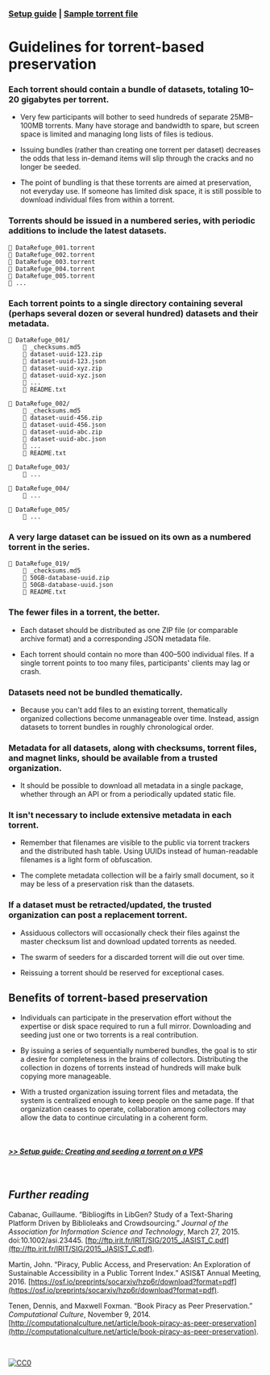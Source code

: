 ### [Setup guide](Setup.md) | [Sample torrent file](https://github.com/stevemclaugh/preservation-torrent/blob/master/DataRefuge_001_test.torrent?raw=true)

# Guidelines for torrent-based preservation


### Each torrent should contain a bundle of datasets, totaling 10–20 gigabytes per torrent.

- Very few participants will bother to seed hundreds of separate 25MB–100MB torrents. Many have storage and bandwidth to spare, but screen space is limited and managing long lists of files is tedious.

- Issuing bundles (rather than creating one torrent per dataset) decreases the odds that less in-demand items will slip through the cracks and no longer be seeded.

- The point of bundling is that these torrents are aimed at preservation, not everyday use. If someone has limited disk space, it is still possible to download individual files from within a torrent.


### Torrents should be issued in a numbered series, with periodic additions to include the latest datasets.

```
📄 DataRefuge_001.torrent
📄 DataRefuge_002.torrent
📄 DataRefuge_003.torrent
📄 DataRefuge_004.torrent
📄 DataRefuge_005.torrent
📄 ...
```


### Each torrent points to a single directory containing several (perhaps several dozen or several hundred) datasets and their metadata.

```
📂 DataRefuge_001/
    📄 _checksums.md5
    📄 dataset-uuid-123.zip
    📄 dataset-uuid-123.json
    📄 dataset-uuid-xyz.zip
    📄 dataset-uuid-xyz.json
    📄 ...
    📄 README.txt

📂 DataRefuge_002/
    📄 _checksums.md5
    📄 dataset-uuid-456.zip
    📄 dataset-uuid-456.json
    📄 dataset-uuid-abc.zip
    📄 dataset-uuid-abc.json
    📄 ...
    📄 README.txt

📂 DataRefuge_003/
    📄 ...

📂 DataRefuge_004/
    📄 ...

📂 DataRefuge_005/
    📄 ...
```


### A very large dataset can be issued on its own as a numbered torrent in the series.

```
📂 DataRefuge_019/
    📄 _checksums.md5
    📄 50GB-database-uuid.zip
    📄 50GB-database-uuid.json
    📄 README.txt
```


### The fewer files in a torrent, the better.

- Each dataset should be distributed as one ZIP file (or comparable archive format) and a corresponding JSON metadata file.

- Each torrent should contain no more than 400–500 individual files. If a single torrent points to too many files, participants' clients may lag or crash.


### Datasets need not be bundled thematically.

- Because you can't add files to an existing torrent, thematically organized collections become unmanageable over time. Instead, assign datasets to torrent bundles in roughly chronological order.


### Metadata for all datasets, along with checksums, torrent files, and magnet links, should be available from a trusted organization.

- It should be possible to download all metadata in a single package, whether through an API or from a periodically updated static file.


### It isn't necessary to include extensive metadata in each torrent.

- Remember that filenames are visible to the public via torrent trackers and the distributed hash table. Using UUIDs instead of human-readable filenames is a light form of obfuscation.

- The complete metadata collection will be a fairly small document, so it may be less of a preservation risk than the datasets.


### If a dataset must be retracted/updated, the trusted organization can post a replacement torrent.

- Assiduous collectors will occasionally check their files against the master checksum list and download updated torrents as needed.

- The swarm of seeders for a discarded torrent will die out over time.

- Reissuing a torrent should be reserved for exceptional cases.


## Benefits of torrent-based preservation

- Individuals can participate in the preservation effort without the expertise or disk space required to run a full mirror. Downloading and seeding just one or two torrents is a real contribution.

- By issuing a series of sequentially numbered bundles, the goal is to stir a desire for completeness in the brains of collectors. Distributing the collection in dozens of torrents instead of hundreds will make bulk copying more manageable.

- With a trusted organization issuing torrent files and metadata, the system is centralized enough to keep people on the same page. If that organization ceases to operate, collaboration among collectors may allow the data to continue circulating in a coherent form.

&nbsp;

#### [*>> Setup guide: Creating and seeding a torrent on a VPS*](Setup.md)

&nbsp;

## *Further reading*

Cabanac, Guillaume. “Bibliogifts in LibGen? Study of a Text-Sharing Platform Driven by Biblioleaks and Crowdsourcing.” *Journal of the Association for Information Science and Technology*, March 27, 2015. doi:10.1002/asi.23445. [ftp://ftp.irit.fr/IRIT/SIG/2015_JASIST_C.pdf](ftp://ftp.irit.fr/IRIT/SIG/2015_JASIST_C.pdf).

Martin, John. “Piracy, Public Access, and Preservation: An Exploration of Sustainable Accessibility in a Public Torrent Index.” ASIS&T Annual Meeting, 2016. [https://osf.io/preprints/socarxiv/hzp6r/download?format=pdf](https://osf.io/preprints/socarxiv/hzp6r/download?format=pdf).

Tenen, Dennis, and Maxwell Foxman. “Book Piracy as Peer Preservation.” *Computational Culture*, November 9, 2014. [http://computationalculture.net/article/book-piracy-as-peer-preservation](http://computationalculture.net/article/book-piracy-as-peer-preservation).



&nbsp;

<p xmlns:dct="http://purl.org/dc/terms/" xmlns:vcard="http://www.w3.org/2001/vcard-rdf/3.0#">
  <a rel="license"
     href="http://creativecommons.org/publicdomain/zero/1.0/">
    <img src="http://i.creativecommons.org/p/zero/1.0/88x31.png" style="border-style: none;" alt="CC0" />
  </a>
</p>

